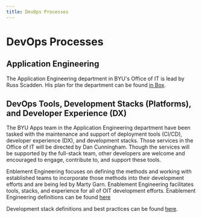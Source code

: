 ```yaml
---
title: DevOps Processes
---
```


# DevOps Processes

## Application Engineering

The Application Engineering department in BYU's Office of IT is lead by Russ Scadden. His plan for the department can be found 
[in Box](https://byu.app.box.com/notes/368316942875?s=58hgrl3ze8fxjffzw8zeenpegntln1bq).

## DevOps Tools, Development Stacks (Platforms), and Developer Experience (DX)

The BYU Apps team in the Application Engineering department have been tasked with the maintenance and support of 
deployment tools (CI/CD), developer experience (DX), and development stacks. Those services in the Office of IT will be directed 
by Dan Cunningham. Though the services will be supported by the full-stack team, other developers are welcome and encouraged to engage,
contribute to, and support these tools.

Enblement Engineering focuses on defining the methods and working with established teams to incorporate those methods into their development efforts and are being led by Marty Garn. Enablement Engineering facilitates tools, stacks, and experience for all of OIT development efforts. Enablement Engineering definitions can be found [here](https://byu.box.com/s/blk0pcartf4ex0kvqyj5h119l4z55ffa)

Development stack definitions and best practices can be found [here](https://github.com/byu-oit/app-dev-best-practices).

